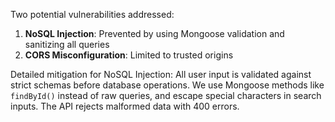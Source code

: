 Two potential vulnerabilities addressed:
1. **NoSQL Injection**: Prevented by using Mongoose validation and sanitizing all queries
2. **CORS Misconfiguration**: Limited to trusted origins

Detailed mitigation for NoSQL Injection:
All user input is validated against strict schemas before database operations. We use Mongoose methods like `findById()` instead of raw queries, and escape special characters in search inputs. The API rejects malformed data with 400 errors.